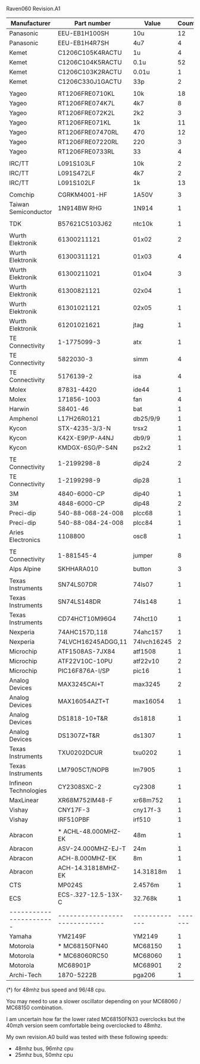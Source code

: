
Raven060 Revision.A1

| Manufacturer          | Part number                 | Value       | Count |
|-----------------------|-----------------------------|-------------|-------|
| Panasonic             | EEU-EB1H100SH               | 10u         | 12    |
| Panasonic             | EEU-EB1H4R7SH               | 4u7         | 4     |
| Kemet                 | C1206C105K4RACTU            | 1u          | 4     |
| Kemet                 | C1206C104K5RACTU            | 0.1u        | 52    |
| Kemet                 | C1206C103K2RACTU            | 0.01u       | 1     |
| Kemet                 | C1206C330J1GACTU            | 33p         | 2     |
|                       |                             |             |       |
| Yageo                 | RT1206FRE0710KL             | 10k         | 18    |
| Yageo                 | RT1206FRE074K7L             | 4k7         | 8     |
| Yageo                 | RT1206FRE072K2L             | 2k2         | 3     |
| Yageo                 | RT1206FRE071KL              | 1k          | 11    |
| Yageo                 | RT1206FRE07470RL            | 470         | 12    |
| Yageo                 | RT1206FRE07220RL            | 220         | 3     |
| Yageo                 | RT1206FRE0733RL             | 33          | 4     |
|                       |                             |             |       |
| IRC/TT                | L091S103LF                  | 10k         | 2     |
| IRC/TT                | L091S472LF                  | 4k7         | 2     |
| IRC/TT                | L091S102LF                  | 1k          | 13    |
|                       |                             |             |       |
| Comchip               | CGRKM4001-HF                | 1A50V       | 3     |
| Taiwan Semiconductor  | 1N914BW RHG                 | 1N914       | 1     |
|                       |                             |             |       |
| TDK                   | B57621C5103J62              | ntc10k      | 1     |
|                       |                             |             |       |
| Wurth Elektronik      | 61300211121                 | 01x02       | 2     |
| Wurth Elektronik      | 61300311121                 | 01x03       | 4     |
| Wurth Elektronik      | 61300211021                 | 01x04       | 3     |
| Wurth Elektronik      | 61300821121                 | 02x04       | 1     |
| Wurth Elektronik      | 61301021121                 | 02x05       | 1     |
| Wurth Elektronik      | 61201021621                 | jtag        | 1     |
| TE Connectivity       | 1-1775099-3                 | atx         | 1     |
| TE Connectivity       | 5822030-3                   | simm        | 4     |
| TE Connectivity       | 5176139-2                   | isa         | 4     |
| Molex                 | 87831-4420                  | ide44       | 1     |
| Molex                 | 171856-1003                 | fan         | 4     |
| Harwin                | S8401-46                    | bat         | 1     |
| Amphenol              | L17H26R0121                 | db25/9/9    | 1     |
| Kycon                 | STX-4235-3/3-N              | trsx2       | 1     |
| Kycon                 | K42X-E9P/P-A4NJ             | db9/9       | 1     |
| Kycon                 | KMDGX-6SG/P-S4N             | ps2x2       | 1     |
|                       |                             |             |       |
| TE Connectivity       | 1-2199298-8                 | dip24       | 2     |
| TE Connectivity       | 1-2199298-9                 | dip28       | 1     |
| 3M                    | 4840-6000-CP                | dip40       | 1     |
| 3M                    | 4848-6000-CP                | dip48       | 2     |
| Preci-dip             | 540-88-068-24-008           | plcc68      | 1     |
| Preci-dip             | 540-88-084-24-008           | plcc84      | 1     |
| Aries Electronics     | 1108800                     | osc8        | 1     |
|                       |                             |             |       |
| TE Connectivity       | 1-881545-4                  | jumper      | 8     |
| Alps Alpine           | SKHHARA010                  | button      | 3     |
|                       |                             |             |       |
| Texas Instruments     | SN74LS07DR                  | 74ls07      | 1     |
| Texas Instruments     | SN74LS148DR                 | 74ls148     | 1     |
| Texas Instruments     | CD74HCT10M96G4              | 74hct10     | 1     |
| Nexperia              | 74AHC157D,118               | 74ahc157    | 1     |
| Nexperia              | 74LVCH16245ADGG,11          | 74lvch16245 | 2     |
| Microchip             | ATF1508AS-7JX84             | atf1508     | 1     |
| Microchip             | ATF22V10C-10PU              | atf22v10    | 2     |
| Microchip             | PIC16F876A-I/SP             | pic16       | 1     |
| Analog Devices        | MAX3245CAI+T                | max3245     | 2     |
| Analog Devices        | MAX16054AZT+T               | max16054    | 1     |
| Analog Devices        | DS1818-10+T&R               | ds1818      | 1     |
| Analog Devices        | DS1307Z+T&R                 | ds1307      | 1     |
| Texas Instruments     | TXU0202DCUR                 | txu0202     | 1     |
| Texas Instruments     | LM7905CT/NOPB               | lm7905      | 1     |
| Infineon Technologies | CY2308SXC-2                 | cy2308      | 1     |
| MaxLinear             | XR68M752IM48-F              | xr68m752    | 1     |
| Vishay                | CNY17F-3                    | cny17f-3    | 1     |
| Vishay                | IRF510PBF                   | irf510      | 1     |
|                       |                             |             |       |
| Abracon               | * ACHL-48.000MHZ-EK         | 48m         | 1     |
| Abracon               | ASV-24.000MHZ-EJ-T          | 24m         | 1     |
| Abracon               | ACH-8.000MHZ-EK             | 8m          | 1     |
| Abracon               | ACH-14.31818MHZ-EK          | 14.31818m   | 1     |
| CTS                   | MP024S                      | 2.4576m     | 1     |
| ECS                   | ECS-.327-12.5-13X-C         | 32.768k     | 1     |
|-----------------------|-----------------------------|-------------|-------|
| Yamaha                | YM2149F                     | YM2149      | 1     |
| Motorola              | * MC68150FN40               | MC68150     | 1     |
| Motorola              | * MC68060RC50               | MC68060     | 1     |
| Motorola              | MC68901P                    | MC68901     | 2     |
| Archi-Tech            | 1870-5222B                  | pga206      | 1     |


(*) for 48mhz bus speed and 96/48 cpu.

You may need to use a slower oscillator depending on your MC68060 / MC68150 combination.

I am uncertain how far the lower rated MC68150FN33 overclocks but the 40mzh version seem comfortable being overclocked to 48mhz.

My own revision.A0 build was tested with these following speeds:
- 48mhz bus, 96mhz cpu
- 25mhz bus, 50mhz cpu

